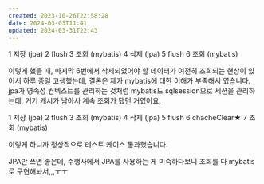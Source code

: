 ```yaml
---
created: 2023-10-26T22:58:28
date: 2024-03-03T11:41
updated: 2024-03-31T22:43
---
```

1 저장 (jpa)
2 flush
3 조회 (mybatis)
4 삭제 (jpa)
5 flush
6 조회 (mybatis)

이렇게 했을 때, 마지막 6번에서 삭제되었어야 할 데이터가 여전히 조회되는 현상이 있어서 하루 종일 고생했는데, 결론은 제가 mybatis에 대한 이해가 부족해서 였습니다.
jpa가 영속성 컨텍스트를 관리하는 것처럼 mybatis도 sqlsession으로 세션을 관리하는데, 거기 캐시가 남아서 계속 조회가 됐던 거였어요.

1 저장 (jpa)
2 flush
3 조회 (mybatis)
4 삭제 (jpa)
5 flush
6 chacheClear★
7 조회 (mybatis)

이렇게 하니까 정상적으로 테스트 케이스 통과했습니다.

JPA만 쓰면 좋은데, 수행사에서 JPA를 사용하는 게 미숙하다보니 조회를 다 mybatis로 구현해놔서,,,ㅜㅜ 